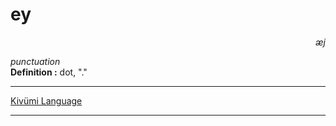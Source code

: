 
# ey

<div align="right"><i>æj</i></div>

*punctuation*  
**Definition :** dot, "."  

---

[Kivümi Language](../README.md)

---
